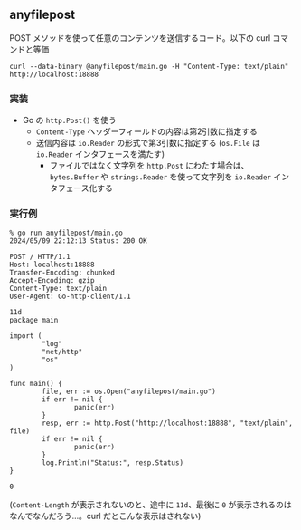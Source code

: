 ## anyfilepost
POST メソッドを使って任意のコンテンツを送信するコード。以下の curl コマンドと等価
```shell
curl --data-binary @anyfilepost/main.go -H "Content-Type: text/plain" http://localhost:18888
```

### 実装
- Go の `http.Post()` を使う
  - `Content-Type` ヘッダーフィールドの内容は第2引数に指定する
  - 送信内容は `io.Reader` の形式で第3引数に指定する (`os.File` は `io.Reader` インタフェースを満たす)
    - ファイルではなく文字列を `http.Post` にわたす場合は、`bytes.Buffer` や `strings.Reader` を使って文字列を `io.Reader` インタフェース化する

### 実行例
```shell
% go run anyfilepost/main.go
2024/05/09 22:12:13 Status: 200 OK
```
```shell
POST / HTTP/1.1
Host: localhost:18888
Transfer-Encoding: chunked
Accept-Encoding: gzip
Content-Type: text/plain
User-Agent: Go-http-client/1.1

11d
package main

import (
        "log"
        "net/http"
        "os"
)

func main() {
        file, err := os.Open("anyfilepost/main.go")
        if err != nil {
                panic(err)
        }
        resp, err := http.Post("http://localhost:18888", "text/plain", file)
        if err != nil {
                panic(err)
        }
        log.Println("Status:", resp.Status)
}

0

```
(`Content-Length` が表示されないのと、途中に `11d`、最後に `0` が表示されるのはなんでなんだろう…。curl だとこんな表示はされない)
